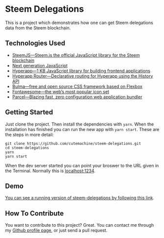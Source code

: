 # Steem Delegations

This is a project which demonstrates how one can get Steem delegations data from the Steem blockchain.


## Technologies Used

- [SteemJS—Steem.js the official JavaScript library for the Steem blockchain](https://github.com/steemit/steem-js)
- [Next generation JavaScript](https://babeljs.io')
- [Hyperapp—1 KB JavaScript library for building frontend applications](https://hyperapp.js.org')
- [Hyperapp Router—Declarative routing for Hyperapp using the History API](https://github.com/hyperapp/router')
- [Bulma—free and open source CSS framework based on Flexbox](https://bulma.io')
- [Fontawesome—the web’s most popular icon set](https://fontawesome.com')
- [Parcel—Blazing fast, zero configuration web application bundler](https://parceljs.org')


## Getting Started

Just clone the project. Then install the dependencies with `yarn`. When the installation has finished you can run the new app with `yarn start`. These are the steps in more detail:

    git clone https://github.com/cutemachine/steem-delegations.git
    cd steem-delegations
    yarn
    yarn start

When the dev server started you can point your broswer to the URL given in the Terminal. Normally this is [localhost:1234](http:localhost:1234).


## Demo

[You can see a running version of steem-delegations by following this link](http://flamboyant-raman-46bb3b.netlify.com).


## How To Contribute

You want to contribute to this project? Great. You can contact me through my [Github profile page](https://github.com/cutemachine), or just send a pull request.
